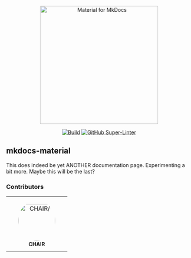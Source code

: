 <p align="center">
  <a href="https://www.ranevm.com/">
    <img src="https://raw.githubusercontent.com/squidfunk/mkdocs-material/master/.github/assets/logo.svg" width="320" alt="Material for MkDocs">
  </a>
</p>

<p align="center">
  <a href="https://github.com/raney-org/mkdocs-material/actions"><img
    src="https://github.com/squidfunk/mkdocs-material/workflows/build/badge.svg?branch=master"
    alt="Build"
  /></a>
  <a href="https://github.com/marketplace/actions/super-linter"><img
    src="https://github.com/raney-org/mkdocs-material/workflows/Lint%20Code%20Base/badge.svg"
    alt="GitHub Super-Linter"
  /></a>
</p>

<!-- [![GitHub Super-Linter](https://github.com/raney-org/mkdocs-material/workflows/Lint%20Code%20Base/badge.svg)](https://github.com/marketplace/actions/super-linter) -->

## mkdocs-material

This does indeed be yet ANOTHER documentation page. Experimenting a bit more. Maybe this will be the last?

### Contributors

<table>
<tr>
    <td align="center" style="word-wrap: break-word; width: 150.0; height: 150.0">
        <a href=https://github.com/RaneyDazed>
            <img src=https://avatars.githubusercontent.com/u/95461636?v=4 width="100;"  style="border-radius:50%;align-items:center;justify-content:center;overflow:hidden;padding-top:10px" alt=CHAIR/>
            <br />
            <sub style="font-size:14px"><b>CHAIR</b></sub>
        </a>
    </td>
</tr>
</table>
